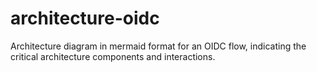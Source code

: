# architecture-oidc
Architecture diagram in mermaid format for an OIDC flow, indicating the critical architecture components and interactions.
